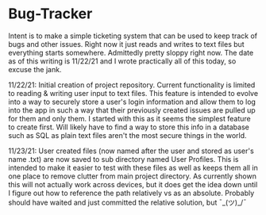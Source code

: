 # Bug-Tracker
Intent is to make a simple ticketing system that can be used to keep track of bugs and other issues. Right now it just reads and writes to text files but everything starts somewhere.
Admittedly pretty sloppy right now. The date as of this writing is 11/22/21 and I wrote practically all of this today, so excuse the jank.

11/22/21:
Initial creation of project repository. Current functionality is limited to reading & writing user input to text files. This feature is intended to evolve into a way to securely
store a user's login information and allow them to log into the app in such a way that their previously created issues are pulled up for them and only them. I started with this
as it seems the simplest feature to create first. Will likely have to find a way to store this info in a database such as SQL as plain text files aren't the most secure things in
the world.

11/23/21: User created files (now named after the user and stored as user's name .txt) are now saved to sub directory named User Profiles. This is intended to make it easier to test with these files as well as keeps them all in one place to remove clutter from main project directory. As currently shown this will not actually work across devices, but it does get the idea down until I figure out how to reference the path relatively vs as an absolute. Probably should have waited and just committed the relative solution, but ¯\_(ツ)_/¯
